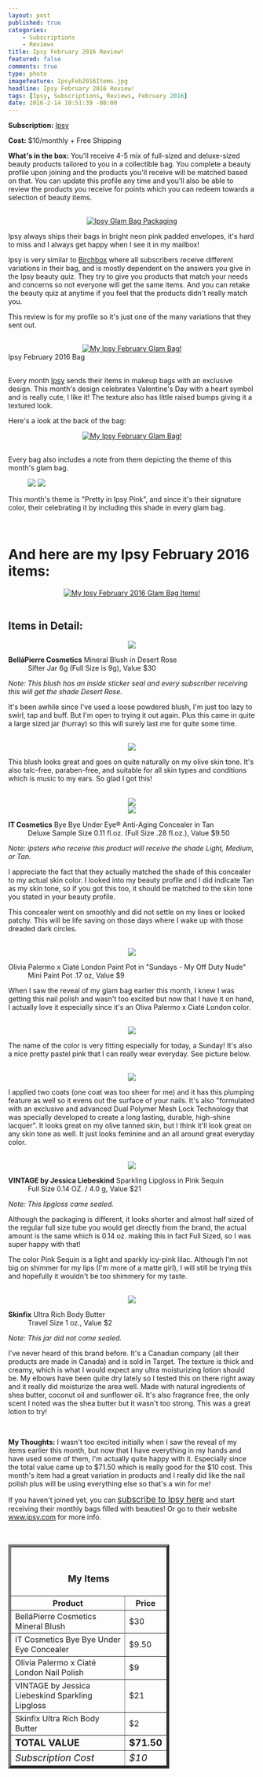 ```yaml
---
layout: post
published: true
categories: 
    - Subscriptions
    - Reviews
title: Ipsy February 2016 Review!
featured: false
comments: true
type: photo
imagefeature: IpsyFeb2016Items.jpg
headline: Ipsy February 2016 Review!
tags: [Ipsy, Subscriptions, Reviews, February 2016]
date: 2016-2-14 10:51:39 -08:00
---
```


<p></p>
<p><b>Subscription:</b> <a href="https://www.ipsy.com/new?refer=uns8d" target="_blank">Ipsy</a></p>
<p><b>Cost:</b> $10/monthly + Free Shipping</p>
<p><b>What's in the box:</b> You'll receive 4-5 mix of full-sized and deluxe-sized beauty products tailored to you in a collectible bag. You complete a beauty profile upon joining and the products you'll receive will be matched based on that. You can update this profile any time and you'll also be able to review the products you receive for points which you can redeem towards a selection of beauty items.</p>
<br>

<center><a href="https://www.ipsy.com/new?refer=uns8d" target="_blank">
<img src="/images/IpsyFeb2016Package.jpg" border="0" style="border:none;max-width:100%;" alt="Ipsy Glam Bag Packaging" />
</a></center>
<p>Ipsy always ships their bags in bright neon pink padded envelopes, it's hard to miss and I always get happy when I see it in my mailbox!</p>

<p>Ipsy is very similar to <a href="https://www.birchbox.com/invite/whatsupmailbox" target="_blank">Birchbox</a> where all subscribers receive different variations in their bag, and is mostly dependent on the answers you give in the Ipsy beauty quiz. They try to give you products that match your needs and concerns so not everyone will get the same items. And you can retake the beauty quiz at anytime if you feel that the products didn't really match you.</p>

<p>This review is for my profile so it's just one of the many variations that they sent out.</p>

<br>

<center><a href="https://www.ipsy.com/new?refer=uns8d" target="_blank">
<img src="/images/IpsyFeb2016Bag.jpg" border="0" style="border:none;max-width:100%;" alt="My Ipsy February Glam Bag!" />
</a></center>
<figcaption>Ipsy February 2016 Bag</figcaption>

<br>

<p>Every month <a href="https://www.ipsy.com/new?refer=uns8d" target="_blank">Ipsy</a> sends their items in makeup bags with an exclusive design. This month's design celebrates Valentine's Day with a heart symbol and is really cute, I like it! The texture also has little raised bumps giving it a textured look.</p>

<p>Here's a look at the back of the bag:</p>
<center><a href="https://www.ipsy.com/new?refer=uns8d" target="_blank">
<img src="/images/IpsyFeb2016Bag2.jpg" border="0" style="border:none;max-width:100%;" alt="My Ipsy February Glam Bag!" />
</a></center>

<br>

<p>Every bag also includes a note from them depicting the theme of this month's glam bag.<p>

<figure class="half">
      <img src='/images/IpsyFeb2016Info.jpg'>
      <img src='/images/IpsyFeb2016Info2.jpg'>
</figure>

<p>This month's theme is "Pretty in Ipsy Pink", and since it's their signature color, their celebrating it by including this shade in every glam bag.</p>

<br>

# And here are my Ipsy February 2016 items:
<center><a href="https://www.ipsy.com/new?refer=uns8d" target="_blank">
<img src="/images/IpsyFeb2016Items.jpg" border="0" style="border:none;max-width:100%;" alt="My Ipsy February 2016 Glam Bag Items!" />
</a></center>
<br>

## Items in Detail:

<center><a href="https://www.ipsy.com/new?refer=uns8d" target="_blank">
<img src="/images/IpsyFeb2016BellaPierreCosmeticsMineralBlushDesertRose.jpg" border="0" style="border:none;max-width:100%;" />
</a></center>
<DL>
<DT><b>BelláPierre Cosmetics</b> Mineral Blush in Desert Rose</DT>
<DD>Sifter Jar 6g (Full Size is 9g), Value $30</DD>
</DL>

<p><i>Note: This blush has an inside sticker seal and every subscriber receiving this will get the shade Desert Rose.</i></p>

<p>It's been awhile since I've used a loose powdered blush, I'm just too lazy to swirl, tap and buff. But I'm open to trying it out again. Plus this came in quite a large sized jar (hurray) so this will surely last me for quite some time.</p>

<br>

<center><a href="https://www.ipsy.com/new?refer=uns8d" target="_blank">
<img src="/images/IpsyFeb2016BellaPierreCosmeticsMineralBlushDesertRose2.jpg" border="0" style="border:none;max-width:100%;" />
</a></center>

<p>This blush looks great and goes on quite naturally on my olive skin tone. It's also talc-free, paraben-free, and suitable for all skin types and conditions which is music to my ears. So glad I got this!</p>

<br>

<center><a href="https://www.ipsy.com/new?refer=uns8d" target="_blank">
<img src="/images/IpsyFeb2016ITCosmeticsByeByeUnderEyeAntiAgingConcealer.jpg" border="0" style="border:none;max-width:100%;" />
</a></center>

<center><a href="https://www.ipsy.com/new?refer=uns8d" target="_blank">
<img src="/images/IpsyFeb2016ITCosmeticsByeByeUnderEyeAntiAgingConcealer2.jpg" border="0" style="border:none;max-width:100%;" />
</a></center>

<DL>
<DT><b>IT Cosmetics</b> Bye Bye Under Eye® Anti-Aging Concealer in Tan</DT>
<DD>Deluxe Sample Size 0.11 fl.oz. (Full Size .28 fl.oz.), Value $9.50</DD>
</DL>

<p><i>Note: ipsters who receive this product will receive the shade Light, Medium, or Tan.</i></p>

<p>I appreciate the fact that they actually matched the shade of this concealer to my actual skin color. I looked into my beauty profile and I did indicate Tan as my skin tone, so if you got this too, it should be matched to the skin tone you stated in your beauty profile.</p>

<p>This concealer went on smoothly and did not settle on my lines or looked patchy. This will be life saving on those days where I wake up with those dreaded dark circles.</p>

<br>

<center><a href="https://www.ipsy.com/new?refer=uns8d" target="_blank">
<img src="/images/IpsyFeb2016CiateLondonOliviaPalermoPaintPotSundaysMyOffDutyNude.jpg" border="0" style="border:none;max-width:100%;" />
</a></center>
<DL>
<DT>Olivia Palermo x Ciaté London Paint Pot in "Sundays - My Off Duty Nude"</DT>
<DD>Mini Paint Pot .17 oz, Value $9</DD>
</DL>

<p>When I saw the reveal of my glam bag earlier this month, I knew I was getting this nail polish and wasn't too excited but now that I have it on hand, I actually love it especially since it's an Oliva Palermo x Ciaté London color.</p>

<br>

<center><a href="https://www.ipsy.com/new?refer=uns8d" target="_blank">
<img src="/images/IpsyFeb2016CiateLondonOliviaPalermoPaintPotSundaysMyOffDutyNude2.jpg" border="0" style="border:none;max-width:100%;" />
</a></center>

<p>The name of the color is very fitting especially for today, a Sunday! It's also a nice pretty pastel pink that I can really wear everyday. See picture below.</p>

<br>

<center><a href="https://www.ipsy.com/new?refer=uns8d" target="_blank">
<img src="/images/IpsyFeb2016CiateLondonOliviaPalermoPaintPotSundaysMyOffDutyNude3.jpg" border="0" style="border:none;max-width:100%;" />
</a></center>

<p>I applied two coats (one coat was too sheer for me) and it has this plumping feature as well so it evens out the surface of your nails. It's also "formulated with an exclusive and advanced Dual Polymer Mesh Lock Technology that was specially developed to create a long lasting, durable, high-shine lacquer". It looks great on my olive tanned skin, but I think it'll look great on any skin tone as well. It just looks feminine and an all around great everyday color.</p>

<br>

<center><a href="https://www.ipsy.com/new?refer=uns8d" target="_blank">
<img src="/images/IpsyFeb2016VintageJessicaLiebeskindSparklingLipglossPinkSequin.jpg" border="0" style="border:none;max-width:100%;" />
</a></center>

<DL>
<DT><b>VINTAGE by Jessica Liebeskind</b> Sparkling Lipgloss in Pink Sequin</DT>
<DD>Full Size 0.14 OZ. / 4.0 g, Value $21</DD>
</DL>

<p><i>Note: This lipgloss came sealed.</i></p>

<p>Although the packaging is different, it looks shorter and almost half sized of the regular full size tube you would get directly from the brand, the actual amount is the same which is 0.14 oz. making this in fact Full Sized, so I was super happy with that!</p>

<p>The color Pink Sequin is a light and sparkly icy-pink lilac. Although I'm not big on shimmer for my lips (I'm more of a matte girl), I will still be trying this and hopefully it wouldn't be too shimmery for my taste.</p>

<br>

<center><a href="https://www.ipsy.com/new?refer=uns8d" target="_blank">
<img src="/images/IpsyFeb2016SkinfixUltraRichBodyButter.jpg" border="0" style="border:none;max-width:100%;" />
</a></center>

<DL>
<DT><b>Skinfix</b> Ultra Rich Body Butter</DT>
<DD>Travel Size 1 oz., Value $2</DD>
</DL>

<p><i>Note: This jar did not come sealed.</i></p>

<p>I've never heard of this brand before. It's a Canadian company (all their products are made in Canada) and is sold in Target. The texture is thick and creamy, which is what I would expect any ultra moisturizing lotion should be. My elbows have been quite dry lately so I tested this on there right away and it really did moisturize the area well. Made with natural ingredients of shea butter, coconut oil and sunflower oil. It's also fragrance free, the only scent I noted was the shea butter but it wasn't too strong. This was a great lotion to try!</p>

<br>

<p><i class="icon-exclamation-sign"></i><b> My Thoughts:</b> I wasn't too excited initially when I saw the reveal of my items earlier this month, but now that I have everything in my hands and have used some of them, I'm actually quite happy with it. Especially since the total value came up to $71.50 which is really good for the $10 cost. This month's item had a great variation in products and I really did like the nail polish plus will be using everything else so that's a win for me!</p>

<p>If you haven't joined yet, you can <a href="https://www.ipsy.com/new?refer=uns8d" target="_blank"><big>subscribe to Ipsy here</big></a> and start receiving their monthly bags filled with beauties! Or go to their website <a href="https://www.ipsy.com/new?refer=uns8d" target="_blank">www.ipsy.com</a> for more info.</p>

<br>

<TABLE  BORDER="5" style="width:65%">
   <TR>
      <TH COLSPAN="2">
         <H3><BR><center>My Items</center></H3>
      </TH>
   </TR>
      <TH>Product</TH>
      <TH>Price</TH>
  <TR>
      <TD>BelláPierre Cosmetics Mineral Blush</TD>
      <TD>$30</TD>
   </TR>
   <TR>
      <TD>IT Cosmetics Bye Bye Under Eye Concealer</TD>
      <TD>$9.50</TD>
   </TR>
    <TR>
      <TD>Olivia Palermo x Ciaté London Nail Polish</TD>
      <TD>$9</TD>
   </TR>
    <TR>
      <TD>VINTAGE by Jessica Liebeskind Sparkling Lipgloss</TD>
      <TD>$21</TD>
   </TR>
    <TR>
      <TD>Skinfix Ultra Rich Body Butter</TD>
      <TD>$2</TD>
   </TR>
   <TR>
      <TD><b><big>TOTAL VALUE</big></b></TD>
      <TD><b><big>$71.50</big></b></TD>
   </TR>
   <TR>
      <TD><i><big>Subscription Cost</big></i></TD>
      <TD><i><big>$10</big></i></TD>
   </TR>
</TABLE>
